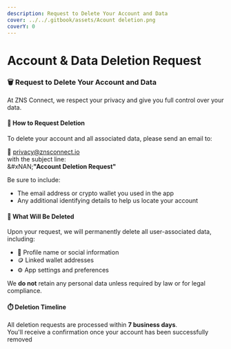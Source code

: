 ```yaml
---
description: Request to Delete Your Account and Data
cover: ../../.gitbook/assets/Acount deletion.png
coverY: 0
---
```


# Account & Data Deletion Request

### 🗑️ Request to Delete Your Account and Data

At ZNS Connect, we respect your privacy and give you full control over your data.

#### 📩 How to Request Deletion

To delete your account and all associated data, please send an email to:

**📧** privacy@znsconnect.io\
with the subject line:\
&#xNAN;**"Account Deletion Request"**

Be sure to include:

* The email address or crypto wallet you used in the app
* Any additional identifying details to help us locate your account

#### 🔐 What Will Be Deleted

Upon your request, we will permanently delete all user-associated data, including:

* 👤 Profile name or social information
* 🪙 Linked wallet addresses
* ⚙️ App settings and preferences

We **do not** retain any personal data unless required by law or for legal compliance.

#### ⏱️ Deletion Timeline

All deletion requests are processed within **7 business days**.\
You'll receive a confirmation once your account has been successfully removed
